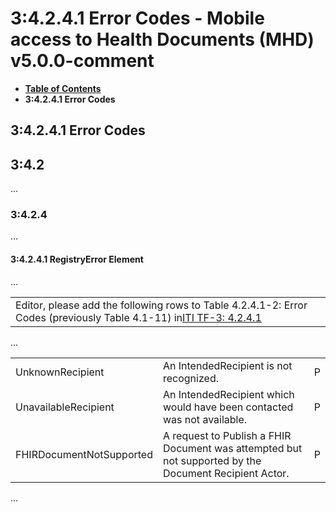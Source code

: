 # 3:4.2.4.1 Error Codes - Mobile access to Health Documents (MHD) v5.0.0-comment

* [**Table of Contents**](toc.md)
* **3:4.2.4.1 Error Codes**

## 3:4.2.4.1 Error Codes

## 3:4.2

…

### 3:4.2.4

…

#### 3:4.2.4.1 RegistryError Element

…

| |
| :--- |
| Editor, please add the following rows to Table 4.2.4.1-2: Error Codes (previously Table 4.1-11) in[ITI TF-3: 4.2.4.1](https://profiles.ihe.net/ITI/TF/Volume3/ch-4.2.html#4.2.4.1) |

…

| | | |
| :--- | :--- | :--- |
| UnknownRecipient | An IntendedRecipient is not recognized. | P |
| UnavailableRecipient | An IntendedRecipient which would have been contacted was not available. | P |
| FHIRDocumentNotSupported | A request to Publish a FHIR Document was attempted but not supported by the Document Recipient Actor. | P |

…

